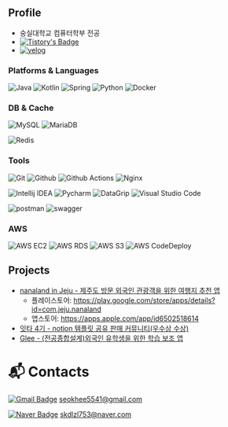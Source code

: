 ## Profile
- 숭실대학교 컴퓨터학부 전공
- [![Tistory's Badge](https://github-readme-tistory-card.vercel.app/api/badge?name=Tistory)](https://hseoky-devleop.tistory.com/)
- [![velog](http://img.shields.io/badge/-velog-20C997?style=flat-square&logo=velog&logoColor=white)](https://velog.io/@seoky1219/posts)


### Platforms & Languages
![Java](https://img.shields.io/badge/java-007396?style=for-the-badge&logo=java&logoColor=white)
![Kotlin](https://img.shields.io/badge/Kotlin-7F52FF?style=for-the-badge&logo=Kotlin&logoColor=white)
![Spring](https://img.shields.io/badge/Spring-6DB33F.svg?&style=for-the-badge&logo=Spring&logoColor=white)
![Python](https://img.shields.io/badge/Python-3776AB.svg?&style=for-the-badge&logo=Python&logoColor=white)
![Docker](https://img.shields.io/badge/Docker-2496ED.svg?&style=for-the-badge&logo=Docker&logoColor=white)

### DB & Cache
![MySQL](https://img.shields.io/badge/MySQL-4479A1.svg?&style=for-the-badge&logo=MySQL&logoColor=white)
![MariaDB](https://img.shields.io/badge/MariaDB-003545.svg?&style=for-the-badge&logo=MariaDB&logoColor=white)

![Redis](https://img.shields.io/badge/Redis-DC382D.svg?&style=for-the-badge&logo=Redis&logoColor=white)

### Tools
![Git](https://img.shields.io/badge/Git-F05032.svg?&style=for-the-badge&logo=Git&logoColor=white)
![Github](https://img.shields.io/badge/Github-181717.svg?&style=for-the-badge&logo=Github&logoColor=white)
![Github Actions](https://img.shields.io/badge/Github%20actions-2088FF.svg?&style=for-the-badge&logo=GithubActions&logoColor=white)
![Nginx](https://img.shields.io/badge/Nginx-569A31.svg?&style=for-the-badge&logo=Nginx&logoColor=white)

![Intellij IDEA](https://img.shields.io/badge/Intellij%20Idea-000000.svg?&style=for-the-badge&logo=intellij%20IDEA&logoColor=white)
![Pycharm](https://img.shields.io/badge/Pycharm-000000.svg?&style=for-the-badge&logo=pycharm&logoColor=white)
![DataGrip](https://img.shields.io/badge/dataGrip-000000.svg?&style=for-the-badge&logo=datagrip&logoColor=white)
![Visual Studio Code](https://img.shields.io/badge/Visual%20Studio%20Code-007ACC.svg?&style=for-the-badge&logo=Visual%20Studio%20Code&logoColor=white)

![postman](https://img.shields.io/badge/postman-FF6C37.svg?&style=for-the-badge&logo=postman&logoColor=white)
![swagger](https://img.shields.io/badge/swagger-85EA2D.svg?&style=for-the-badge&logo=swagger&logoColor=white)

### AWS
![AWS EC2](https://img.shields.io/badge/Amazon%20Ec2-FF9900.svg?&style=for-the-badge&logo=Amazon%20ec2&logoColor=white)
![AWS RDS](https://img.shields.io/badge/Amazon%20rds-527FFF.svg?&style=for-the-badge&logo=Amazon%20rds&logoColor=white)
![AWS S3](https://img.shields.io/badge/Amazon%20s3-569A31.svg?&style=for-the-badge&logo=Amazon%20s3&logoColor=white)
![AWS CodeDeploy](https://img.shields.io/badge/Amazon%20codedeploy-2496ED.svg?&style=for-the-badge&logo=&logoColor=white)


## Projects
- [nanaland in Jeju - 제주도 방문 외국인 관광객을 위한 여행지 추천 앱](https://github.com/Travel-in-nanaland/Back-end)
  - 플레이스토어: https://play.google.com/store/apps/details?id=com.jeju.nanaland
  - 앱스토어: https://apps.apple.com/app/id6502518614
- [잇타 4기 - notion 템플릿 공유 판매 커뮤니티(우수상 수상)](https://github.com/heeeeeseok/Notionable-Backend)
- [Glee - (전공종합설계)외국인 유학생을 위한 학습 보조 앱](https://github.com/ALLO-2024/Glee_Server)

# :mailbox_with_mail: Contacts
[![Gmail Badge](https://img.shields.io/badge/Gmail-d14836?style=flat-square&logo=Gmail&logoColor=white)](mailto:seokhee5541@gmail.com)  seokhee5541@gmail.com

[![Naver Badge](https://img.shields.io/badge/Naver-03C75A?style=flat-square&logo=Naver&logoColor=white)](mailto:skdlzl753@naver.com)  skdlzl753@naver.com

